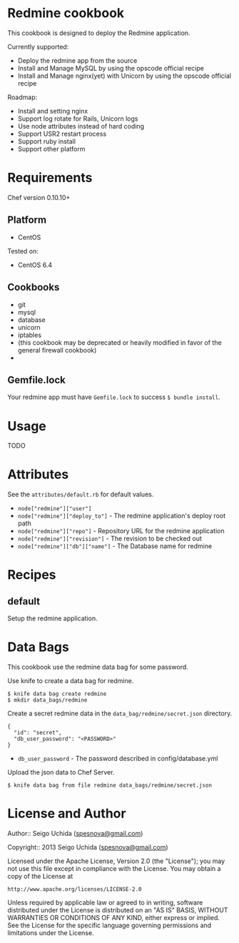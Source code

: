 # Redmine cookbook
This cookbook is designed to deploy the Redmine application.

Currently supported:

* Deploy the redmine app from the source
* Install and Manage MySQL by using the opscode official recipe
* Install and Manage nginx(yet) with Unicorn by using the opscode official recipe

Roadmap:

* Install and setting nginx
* Support log rotate for Rails, Unicorn logs
* Use node attributes instead of hard coding
* Support USR2 restart process
* Support ruby install
* Support other platform

# Requirements
Chef version 0.10.10+

## Platform

* CentOS

Tested on:

* CentOS 6.4

## Cookbooks

* git
* mysql
* database
* unicorn
* iptables
 * (this cookbook may be deprecated or heavily modified in favor of the general firewall cookbook)
*

## Gemfile.lock
Your redmine app must have `Gemfile.lock` to success `$ bundle install`.

# Usage
TODO

# Attributes
See the `attributes/default.rb` for default values.

* `node["redmine"]["user"]`
* `node["redmine"]["deploy_to"]` - The redmine application's deploy root path
* `node["redmine"]["repo"]` - Repository URL for the redmine application
* `node["redmine"]["revision"]` - The revision to be checked out
* `node["redmine"]["db"]["name"]` - The Database name for redmine

# Recipes
## default
Setup the redmine application.

# Data Bags
This cookbook use the redmine data bag for some password.

Use knife to create a data bag for redmine.
```
$ knife data bag create redmine
$ mkdir data_bags/redmine
```
Create a secret redmine data in the `data_bag/redmine/secret.json` directory.
```
{
  "id": "secret",
  "db_user_password": "<PASSWORD>"
}
```

* `db_user_password` - The password described in config/database.yml

Upload the json data to Chef Server.
```
$ knife data bag from file redmine data_bags/redmine/secret.json
```

# License and Author

Author:: Seigo Uchida (<spesnova@gmail.com>)

Copyright:: 2013 Seigo Uchida (<spesnova@gmail.com>)

Licensed under the Apache License, Version 2.0 (the "License"); you may not use this file except in compliance with the License. You may obtain a copy of the License at

```
http://www.apache.org/licenses/LICENSE-2.0
```

Unless required by applicable law or agreed to in writing, software distributed under the License is distributed on an "AS IS" BASIS, WITHOUT WARRANTIES OR CONDITIONS OF ANY KIND, either express or implied. See the License for the specific language governing permissions and limitations under the License.
